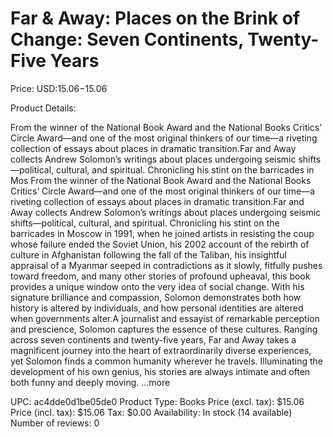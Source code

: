 # Far & Away: Places on the Brink of Change: Seven Continents, Twenty-Five Years

Price: USD:$15.06-$15.06

Product Details:

From the winner of the National Book Award and the National Books Critics’ Circle Award—and one of the most original thinkers of our time—a riveting collection of essays about places in dramatic transition.Far and Away collects Andrew Solomon’s writings about places undergoing seismic shifts—political, cultural, and spiritual. Chronicling his stint on the barricades in Mos From the winner of the National Book Award and the National Books Critics’ Circle Award—and one of the most original thinkers of our time—a riveting collection of essays about places in dramatic transition.Far and Away collects Andrew Solomon’s writings about places undergoing seismic shifts—political, cultural, and spiritual. Chronicling his stint on the barricades in Moscow in 1991, when he joined artists in resisting the coup whose failure ended the Soviet Union, his 2002 account of the rebirth of culture in Afghanistan following the fall of the Taliban, his insightful appraisal of a Myanmar seeped in contradictions as it slowly, fitfully pushes toward freedom, and many other stories of profound upheaval, this book provides a unique window onto the very idea of social change. With his signature brilliance and compassion, Solomon demonstrates both how history is altered by individuals, and how personal identities are altered when governments alter.A journalist and essayist of remarkable perception and prescience, Solomon captures the essence of these cultures. Ranging across seven continents and twenty-five years, Far and Away takes a magnificent journey into the heart of extraordinarily diverse experiences, yet Solomon finds a common humanity wherever he travels. Illuminating the development of his own genius, his stories are always intimate and often both funny and deeply moving. ...more

UPC: ac4dde0d1be05de0
Product Type: Books
Price (excl. tax): $15.06
Price (incl. tax): $15.06
Tax: $0.00
Availability: In stock (14 available)
Number of reviews: 0